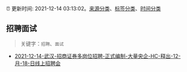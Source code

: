 :alarm_clock: 更新时间: 2021-12-14 03:13:02。[来源分类](../README.md)、[标签分类](../TAGS.md)、[时间分类](../TIMELINE.md)

## 招聘面试


> 关键字：`招聘`、`面试`



- [2021-12-14-武汉-招商证券多岗位招聘-正式编制-大量央企-HC-释出-12-月-18-日线上招聘会](https://www.v2ex.com/t/822052) 